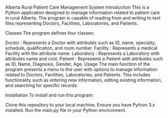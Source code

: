 Alberta Rural Patient Care Management System
Introduction
This is a Python application designed to manage information related to patient care in rural Alberta. The program is capable of reading from and writing to text files representing Doctors, Facilities, Laboratories, and Patients.

Classes
The program defines four classes:

Doctor : Represents a Doctor with attributes such as ID, name, specialty, schedule, qualification, and room number.
Facility : Represents a medical Facility with the attribute name.
Laboratory : Represents a Laboratory with attributes name and cost.
Patient : Represents a Patient with attributes such as ID, Name, Diagnosis, Gender, Age.
Usage
The main function of the program presents a menu to the user with options to manage information related to Doctors, Facilities, Laboratories, and Patients. This includes functionality such as entering new information, editing existing information, and searching for specific records.

Installation
To install and run this program:

Clone this repository to your local machine.
Ensure you have Python 3.x installed.
Run the main.py file in your Python environment.
